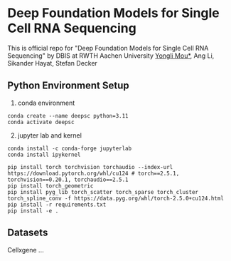 # Deep Foundation Models for Single Cell RNA Sequencing

This is official repo for "Deep Foundation Models for Single Cell RNA Sequencing"  by DBIS at RWTH Aachen University 
[Yongli Mou*](mou@dbis.rwth-aachen.de), Ang Li, Sikander Hayat, Stefan Decker

## Python Environment Setup

1. conda environment
```
conda create --name deepsc python=3.11
conda activate deepsc
```

2. jupyter lab and kernel
```
conda install -c conda-forge jupyterlab
conda install ipykernel
```

```
pip install torch torchvision torchaudio --index-url https://download.pytorch.org/whl/cu124 # torch==2.5.1, torchvision==0.20.1, torchaudio==2.5.1
pip install torch_geometric
pip install pyg_lib torch_scatter torch_sparse torch_cluster torch_spline_conv -f https://data.pyg.org/whl/torch-2.5.0+cu124.html
pip install -r requirements.txt
pip install -e .
```


## Datasets

Cellxgene ...

